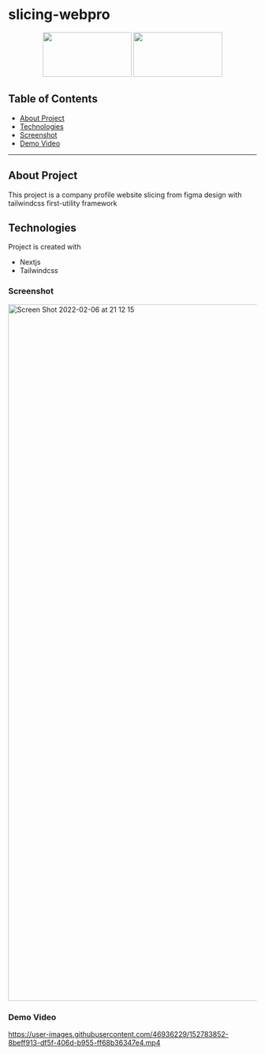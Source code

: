 # slicing-webpro


<p align="center">
    <img src="https://user-images.githubusercontent.com/46936229/153215761-c2713150-1ae4-4b83-a08e-f57d53ffd401.svg" height="90px" width="180px">  
    <img src="https://user-images.githubusercontent.com/46936229/153215796-1b35b457-7877-48ce-b541-a635790cd58c.svg" height="90px" width="180px">
</p>

## Table of Contents
- [About Project](#About-Project)
- [Technologies](#Technologies)
- [Screenshot](#Screenshot)
- [Demo Video](#Demo-Video)
---


## About Project
This project is a company profile website slicing from figma design with
tailwindcss first-utility framework  

## Technologies
Project is created with

* Nextjs
* Tailwindcss



### Screenshot

<img width="1408" alt="Screen Shot 2022-02-06 at 21 12 15" src="https://user-images.githubusercontent.com/46936229/152685620-4391d514-c2ed-4e78-a44b-e1f349caa5e7.png">


### Demo Video

https://user-images.githubusercontent.com/46936229/152783852-8beff913-df5f-406d-b955-ff68b36347e4.mp4

